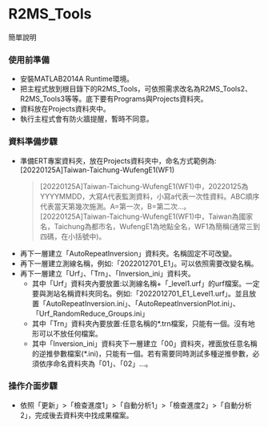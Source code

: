 # R2MS_Tools
簡單說明

### 使用前準備
+ 安裝MATLAB2014A Runtime環境。
+ 把主程式放到根目錄下的R2MS_Tools，可依照需求改名為R2MS_Tools2、R2MS_Tools3等等。底下要有Programs與Projects資料夾。
+ 資料放在Projects資料夾中。
+ 執行主程式會有防火牆提醒，暫時不同意。

### 資料準備步驟
+ 準備ERT專案資料夾，放在Projects資料夾中，命名方式範例為:[20220125A]Taiwan-Taichung-WufengE1(WF1)  
  > [20220125A]Taiwan-Taichung-WufengE1(WF1)中，20220125為YYYYMMDD，大寫A代表監測資料，小寫a代表一次性資料。ABC順序代表當天第幾次施測。A=第一次，B=第二次...。  
  > [20220125A]Taiwan-Taichung-WufengE1(WF1)中，Taiwan為國家名，Taichung為都市名，WufengE1為地點全名，WF1為簡稱(通常三到四碼，在小括號中)。  
+ 再下一層建立「AutoRepeatInversion」資料夾。名稱固定不可改變。
+ 再下一層建立測線名稱，例如:「2022012701_E1」。可以依照需要改變名稱。
+ 再下一層建立「Urf」、「Trn」、「Inversion_ini」資料夾。
  + 其中「Urf」資料夾內要放置:以測線名稱+「_level1.urf」的urf檔案。一定要與測站名稱資料夾同名。例如:「2022012701_E1_Level1.urf」。並且放置「AutoRepeatInversion.ini」、「AutoRepeatInversionPlot.ini」、「Urf_RandomReduce_Groups.ini」
  + 其中「Trn」資料夾內要放置:任意名稱的*.trn檔案，只能有一個。沒有地形可以不放任何檔案。
  + 其中「Inversion_ini」資料夾下一層建立「00」資料夾，裡面放任意名稱的逆推參數檔案(*.ini)，只能有一個。若有需要同時測試多種逆推參數，必須依序命名資料夾為「01」、「02」...。

### 操作介面步驟
+ 依照「更新」>「檢查進度1」>「自動分析1」>「檢查進度2」>「自動分析2」，完成後去資料夾中找成果檔案。
